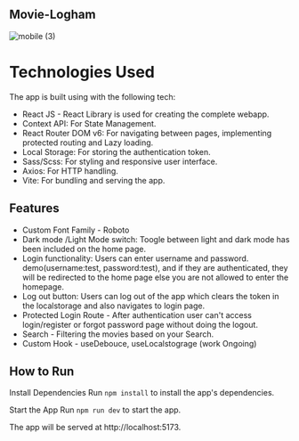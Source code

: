 ## Movie-Logham
![mobile (3)](https://github.com/nafihpp/movie-logham/assets/49452140/d7ab266d-d4fa-41a9-9523-d3c8fb99a8a3)


# Technologies Used

The app is built using with the following tech:
- React JS - React Library is used for creating the complete webapp.
- Context API: For State Management.
- React Router DOM v6: For navigating between pages, implementing protected routing and Lazy loading.
- Local Storage: For storing the authentication token.
- Sass/Scss: For styling and responsive user interface.
- Axios: For HTTP handling.
- Vite: For bundling and serving the app.

## Features
- Custom Font Family - Roboto
- Dark mode /Light Mode switch: Toogle between light and dark mode has been included on the home page.
- Login functionality: Users can enter username and password. demo(username:test, password:test), and if they are authenticated, they will be redirected to the home page else you are not allowed to enter the homepage.
- Log out button: Users can log out of the app which clears the token in the localstorage and also navigates to login page.
- Protected Login Route - After authentication user can't access login/register or forgot password page without doing the logout.
- Search - Filtering the movies based on your Search.
- Custom Hook - useDebouce, useLocalstograge (work Ongoing)

## How to Run
Install Dependencies
Run <code>npm install</code> to install the app's dependencies.

Start the App
Run <code>npm run dev</code> to start the app. 

The app will be served at http://localhost:5173.
